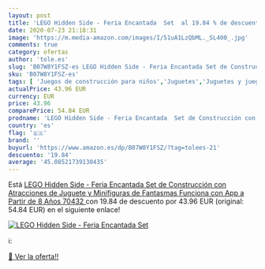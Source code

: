 ```yaml
---
layout: post
title: 'LEGO Hidden Side - Feria Encantada  Set  al 19.84 % de descuento'
date: 2020-07-23 21:18:31
image: 'https://m.media-amazon.com/images/I/51uA1LzQbML._SL400_.jpg'
comments: true
category: ofertas
author: 'tole.es'
slug: 'B07W8Y1FSZ-es LEGO Hidden Side - Feria Encantada Set de Construcción con...'
sku: 'B07W8Y1FSZ-es'
tags: [ 'Juegos de construcción para niños','Juguetes','Juguetes y juegos','lego', ]
actualPrice: 43.96 EUR
currency: EUR
price: 43.96
comparePrice: 54.84 EUR
prodname: 'LEGO Hidden Side - Feria Encantada  Set de Construcción con Atracciones de Juguete y Minifiguras de Fantasmas  Funciona con App  a Partir de 8 Años  70432 '
country: 'es'
flag: '🇪🇸'
brand: ''
buyurl: 'https://www.amazon.es/dp/B07W8Y1FSZ/?tag=tolees-21'
descuento: '19.84'
average: '45.08521739130435'
---
```


Está [LEGO Hidden Side - Feria Encantada  Set de Construcción con Atracciones de Juguete y Minifiguras de Fantasmas  Funciona con App  a Partir de 8 Años  70432 ](https://www.amazon.es/dp/B07W8Y1FSZ/?tag=tolees-21) con 19.84 de descuento por 43.96 EUR (original: 54.84 EUR) en el siguiente enlace!

[![LEGO Hidden Side - Feria Encantada  Set ](https://m.media-amazon.com/images/I/51uA1LzQbML._SL400_.jpg)](https://www.amazon.es/dp/B07W8Y1FSZ/?tag=tolees-21)

ℹ️:


[🛒 Ver la oferta!!](https://www.amazon.es/dp/B07W8Y1FSZ/?tag=tolees-21)
